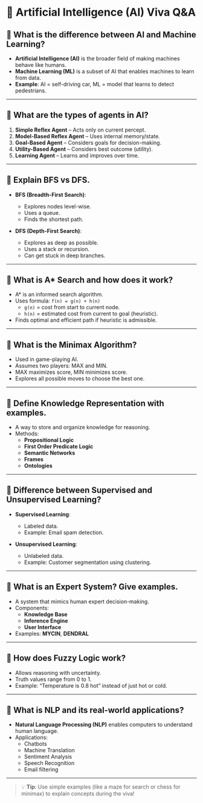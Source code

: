 # 🤖 Artificial Intelligence (AI) Viva Q&A

## 🔹 What is the difference between AI and Machine Learning?

- **Artificial Intelligence (AI)** is the broader field of making machines behave like humans.
- **Machine Learning (ML)** is a subset of AI that enables machines to learn from data.
- **Example**: AI = self-driving car, ML = model that learns to detect pedestrians.

---

## 🔹 What are the types of agents in AI?

1. **Simple Reflex Agent** – Acts only on current percept.
2. **Model-Based Reflex Agent** – Uses internal memory/state.
3. **Goal-Based Agent** – Considers goals for decision-making.
4. **Utility-Based Agent** – Considers best outcome (utility).
5. **Learning Agent** – Learns and improves over time.

---

## 🔹 Explain BFS vs DFS.

- **BFS (Breadth-First Search)**:
  - Explores nodes level-wise.
  - Uses a queue.
  - Finds the shortest path.
  
- **DFS (Depth-First Search)**:
  - Explores as deep as possible.
  - Uses a stack or recursion.
  - Can get stuck in deep branches.

---

## 🔹 What is A* Search and how does it work?

- A* is an informed search algorithm.
- Uses formula: `f(n) = g(n) + h(n)`
  - `g(n)` = cost from start to current node.
  - `h(n)` = estimated cost from current to goal (heuristic).
- Finds optimal and efficient path if heuristic is admissible.

---

## 🔹 What is the Minimax Algorithm?

- Used in game-playing AI.
- Assumes two players: MAX and MIN.
- MAX maximizes score, MIN minimizes score.
- Explores all possible moves to choose the best one.

---

## 🔹 Define Knowledge Representation with examples.

- A way to store and organize knowledge for reasoning.
- Methods:
  - **Propositional Logic**
  - **First Order Predicate Logic**
  - **Semantic Networks**
  - **Frames**
  - **Ontologies**

---

## 🔹 Difference between Supervised and Unsupervised Learning?

- **Supervised Learning**:
  - Labeled data.
  - Example: Email spam detection.
  
- **Unsupervised Learning**:
  - Unlabeled data.
  - Example: Customer segmentation using clustering.

---

## 🔹 What is an Expert System? Give examples.

- A system that mimics human expert decision-making.
- Components:
  - **Knowledge Base**
  - **Inference Engine**
  - **User Interface**
- Examples: **MYCIN**, **DENDRAL**

---

## 🔹 How does Fuzzy Logic work?

- Allows reasoning with uncertainty.
- Truth values range from 0 to 1.
- Example: “Temperature is 0.8 hot” instead of just hot or cold.

---

## 🔹 What is NLP and its real-world applications?

- **Natural Language Processing (NLP)** enables computers to understand human language.
- Applications:
  - Chatbots
  - Machine Translation
  - Sentiment Analysis
  - Speech Recognition
  - Email filtering

---

> 💡 **Tip**: Use simple examples (like a maze for search or chess for minimax) to explain concepts during the viva!
